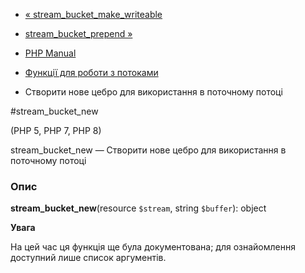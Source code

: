 - [«
stream_bucket_make_writeable](function.stream-bucket-make-writeable.md)
- [stream_bucket_prepend »](function.stream-bucket-prepend.md)

- [PHP Manual](index.md)
- [Функції для роботи з потоками](ref.stream.md)
- Створити нове цебро для використання в поточному потоці

#stream_bucket_new

(PHP 5, PHP 7, PHP 8)

stream_bucket_new — Створити нове цебро для використання в поточному
потоці

### Опис

**stream_bucket_new**(resource `$stream`, string `$buffer`): object

**Увага**

На цей час ця функція ще була документована; для
ознайомлення доступний лише список аргументів.
